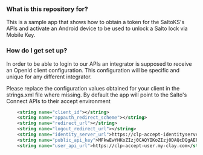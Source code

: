 ### What is this repository for? ###

This is a sample app that shows how to obtain a token for the SaltoKS's APIs 
and activate an Android device to be used to unlock a Salto lock via Mobile Key.

### How do I get set up? ###

In order to be able to login to our APIs an integrator is supposed to receive an OpenId client configuration.
This configuration will be specific and unique for any different integrator.

Please replace the configuration values obtained for your client in the strings.xml file where missing.
By default the app will point to the Salto's Connect APIs to their accept environment

```xml
    <string name="client_id"></string>
    <string name="appauth_redirect_scheme"></string>
    <string name="redirect_url"></string>
    <string name="logout_redirect_url"></string>
    <string name="identity_server_url">https://clp-accept-identityserver.my-clay.com</string>
    <string name="public_api_key">MFkwEwYHKoZIzj0CAQYIKoZIzj0DAQcDQgAEFYDlLVhKz+qNQIBASs322cib/iwnnuSWczXSvU8GGYB6pgZgaCroCywHMPclFRehVsB+jYRJd6n4zkhDSGd5bQ==</string>
    <string name="user_api_url">https://clp-accept-user.my-clay.com</string>
```

  